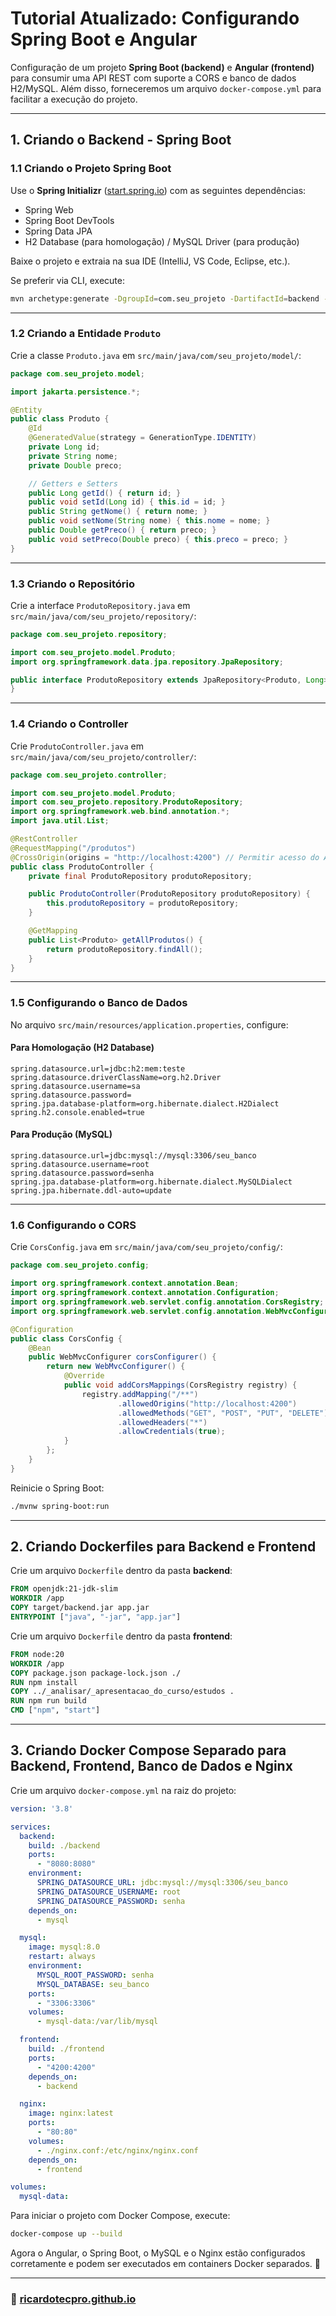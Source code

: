 # Tutorial Atualizado: Configurando Spring Boot e Angular

Configuração de um projeto **Spring Boot (backend)** e **Angular (frontend)** para consumir uma API REST com suporte a CORS e banco de dados H2/MySQL. Além disso, forneceremos um arquivo `docker-compose.yml` para facilitar a execução do projeto.

---

## **1. Criando o Backend - Spring Boot**

### **1.1 Criando o Projeto Spring Boot**

Use o **Spring Initializr** ([start.spring.io](https://start.spring.io)) com as seguintes dependências:

- Spring Web
- Spring Boot DevTools
- Spring Data JPA
- H2 Database (para homologação) / MySQL Driver (para produção)

Baixe o projeto e extraia na sua IDE (IntelliJ, VS Code, Eclipse, etc.).

Se preferir via CLI, execute:

```sh
mvn archetype:generate -DgroupId=com.seu_projeto -DartifactId=backend -DarchetypeArtifactId=maven-archetype-quickstart -DinteractiveMode=false
```

---

### **1.2 Criando a Entidade** `Produto`

Crie a classe `Produto.java` em `src/main/java/com/seu_projeto/model/`:

```java
package com.seu_projeto.model;

import jakarta.persistence.*;

@Entity
public class Produto {
    @Id
    @GeneratedValue(strategy = GenerationType.IDENTITY)
    private Long id;
    private String nome;
    private Double preco;

    // Getters e Setters
    public Long getId() { return id; }
    public void setId(Long id) { this.id = id; }
    public String getNome() { return nome; }
    public void setNome(String nome) { this.nome = nome; }
    public Double getPreco() { return preco; }
    public void setPreco(Double preco) { this.preco = preco; }
}
```

---

### **1.3 Criando o Repositório**

Crie a interface `ProdutoRepository.java` em `src/main/java/com/seu_projeto/repository/`:

```java
package com.seu_projeto.repository;

import com.seu_projeto.model.Produto;
import org.springframework.data.jpa.repository.JpaRepository;

public interface ProdutoRepository extends JpaRepository<Produto, Long> {
}
```

---

### **1.4 Criando o Controller**

Crie `ProdutoController.java` em `src/main/java/com/seu_projeto/controller/`:

```java
package com.seu_projeto.controller;

import com.seu_projeto.model.Produto;
import com.seu_projeto.repository.ProdutoRepository;
import org.springframework.web.bind.annotation.*;
import java.util.List;

@RestController
@RequestMapping("/produtos")
@CrossOrigin(origins = "http://localhost:4200") // Permitir acesso do Angular
public class ProdutoController {
    private final ProdutoRepository produtoRepository;

    public ProdutoController(ProdutoRepository produtoRepository) {
        this.produtoRepository = produtoRepository;
    }

    @GetMapping
    public List<Produto> getAllProdutos() {
        return produtoRepository.findAll();
    }
}
```

---

### **1.5 Configurando o Banco de Dados**

No arquivo `src/main/resources/application.properties`, configure:

#### **Para Homologação (H2 Database)**

```properties
spring.datasource.url=jdbc:h2:mem:teste
spring.datasource.driverClassName=org.h2.Driver
spring.datasource.username=sa
spring.datasource.password=
spring.jpa.database-platform=org.hibernate.dialect.H2Dialect
spring.h2.console.enabled=true
```

#### **Para Produção (MySQL)**

```properties
spring.datasource.url=jdbc:mysql://mysql:3306/seu_banco
spring.datasource.username=root
spring.datasource.password=senha
spring.jpa.database-platform=org.hibernate.dialect.MySQLDialect
spring.jpa.hibernate.ddl-auto=update
```

---

### **1.6 Configurando o CORS**

Crie `CorsConfig.java` em `src/main/java/com/seu_projeto/config/`:

```java
package com.seu_projeto.config;

import org.springframework.context.annotation.Bean;
import org.springframework.context.annotation.Configuration;
import org.springframework.web.servlet.config.annotation.CorsRegistry;
import org.springframework.web.servlet.config.annotation.WebMvcConfigurer;

@Configuration
public class CorsConfig {
    @Bean
    public WebMvcConfigurer corsConfigurer() {
        return new WebMvcConfigurer() {
            @Override
            public void addCorsMappings(CorsRegistry registry) {
                registry.addMapping("/**")
                        .allowedOrigins("http://localhost:4200")
                        .allowedMethods("GET", "POST", "PUT", "DELETE")
                        .allowedHeaders("*")
                        .allowCredentials(true);
            }
        };
    }
}
```

Reinicie o Spring Boot:

```sh
./mvnw spring-boot:run
```

---

## **2. Criando Dockerfiles para Backend e Frontend**

Crie um arquivo `Dockerfile` dentro da pasta **backend**:

```dockerfile
FROM openjdk:21-jdk-slim
WORKDIR /app
COPY target/backend.jar app.jar
ENTRYPOINT ["java", "-jar", "app.jar"]
```

Crie um arquivo `Dockerfile` dentro da pasta **frontend**:

```dockerfile
FROM node:20
WORKDIR /app
COPY package.json package-lock.json ./
RUN npm install
COPY ../_analisar/_apresentacao_do_curso/estudos .
RUN npm run build
CMD ["npm", "start"]
```

---

## **3. Criando Docker Compose Separado para Backend, Frontend, Banco de Dados e Nginx**

Crie um arquivo `docker-compose.yml` na raiz do projeto:

```yaml
version: '3.8'

services:
  backend:
    build: ./backend
    ports:
      - "8080:8080"
    environment:
      SPRING_DATASOURCE_URL: jdbc:mysql://mysql:3306/seu_banco
      SPRING_DATASOURCE_USERNAME: root
      SPRING_DATASOURCE_PASSWORD: senha
    depends_on:
      - mysql

  mysql:
    image: mysql:8.0
    restart: always
    environment:
      MYSQL_ROOT_PASSWORD: senha
      MYSQL_DATABASE: seu_banco
    ports:
      - "3306:3306"
    volumes:
      - mysql-data:/var/lib/mysql

  frontend:
    build: ./frontend
    ports:
      - "4200:4200"
    depends_on:
      - backend

  nginx:
    image: nginx:latest
    ports:
      - "80:80"
    volumes:
      - ./nginx.conf:/etc/nginx/nginx.conf
    depends_on:
      - frontend

volumes:
  mysql-data:
```

Para iniciar o projeto com Docker Compose, execute:

```sh
docker-compose up --build
```

Agora o Angular, o Spring Boot, o MySQL e o Nginx estão configurados corretamente e podem ser executados em containers Docker separados. 🚀

---

### 🚀 [ricardotecpro.github.io](https://ricardotecpro.github.io/)
